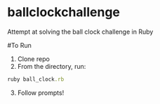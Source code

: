 # ballclockchallenge
Attempt at solving the ball clock challenge in Ruby

#To Run
1. Clone repo
2. From the directory, run: 
```ruby
ruby ball_clock.rb 
```
3. Follow prompts!
